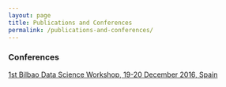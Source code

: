 ```yaml
---
layout: page
title: Publications and Conferences
permalink: /publications-and-conferences/
---
```


### Conferences

[1st Bilbao Data Science Workshop, 19-20 December 2016, Spain](http://www.bcamath.org/es/workshops/bidas2016/general)

